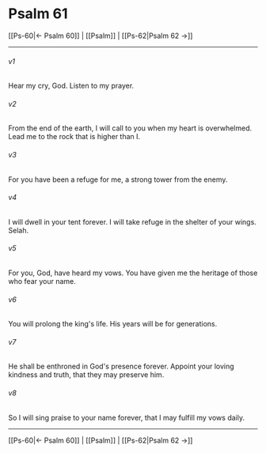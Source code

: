 # Psalm 61

[[Ps-60|← Psalm 60]] | [[Psalm]] | [[Ps-62|Psalm 62 →]]
***



###### v1 
Hear my cry, God. Listen to my prayer. 

###### v2 
From the end of the earth, I will call to you when my heart is overwhelmed. Lead me to the rock that is higher than I. 

###### v3 
For you have been a refuge for me, a strong tower from the enemy. 

###### v4 
I will dwell in your tent forever. I will take refuge in the shelter of your wings. Selah. 

###### v5 
For you, God, have heard my vows. You have given me the heritage of those who fear your name. 

###### v6 
You will prolong the king's life. His years will be for generations. 

###### v7 
He shall be enthroned in God's presence forever. Appoint your loving kindness and truth, that they may preserve him. 

###### v8 
So I will sing praise to your name forever, that I may fulfill my vows daily.

***
[[Ps-60|← Psalm 60]] | [[Psalm]] | [[Ps-62|Psalm 62 →]]

